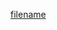 [filename](https://raw.githubusercontent.com/stone-payments/pos-mamba-sdk/develop/packages/components/Radio/README.md ':include')